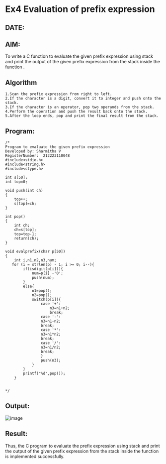 # Ex4 Evaluation of prefix expression
## DATE:
## AIM:
To write a C function to evaluate the given prefix expression using stack and print the output of the given prefix expression from the stack inside the function . 

## Algorithm
```
1.Scan the prefix expression from right to left.
2.If the character is a digit, convert it to integer and push onto the stack.
3.If the character is an operator, pop two operands from the stack.
4.Perform the operation and push the result back onto the stack.
5.After the loop ends, pop and print the final result from the stack. 
```
## Program:
```
/*
Program to evaluate the given prefix expression
Developed by: Sharmitha V
RegisterNumber:  212223110048
#include<stdio.h>
#include<string.h>
#include<ctype.h>

int s[50];
int top=0;

void push(int ch)
{
	top++;
	s[top]=ch;
}

int pop()
{
	int ch;
	ch=s[top];
	top=top-1;
	return(ch);
}

void evalprefix(char p[50])
{
    int i,n1,n2,n3,num;
   for (i = strlen(p) - 1; i >= 0; i--){
        if(isdigit(p[i])){
            num=p[i] -'0';
            push(num);
        }
        else{
            n1=pop();
            n2=pop();
            switch(p[i]){
                case '+':
                    n3=n1+n2;
                    break;
                case '-':
                n3=n1-n2;
                break;
                case '*':
                n3=n1*n2;
                break;
                case '/':
                n3=n1/n2;
                break;
                }
                push(n3);
            }
        }
        printf("%d",pop());
    }


*/
```

## Output:

![image](https://github.com/user-attachments/assets/8fc44d09-6384-4dbd-9b3f-b8d60e026a65)


## Result:
Thus, the C program to evaluate the prefix expression using stack and print the output of the given prefix expression from the stack inside the function is implemented successfully.
